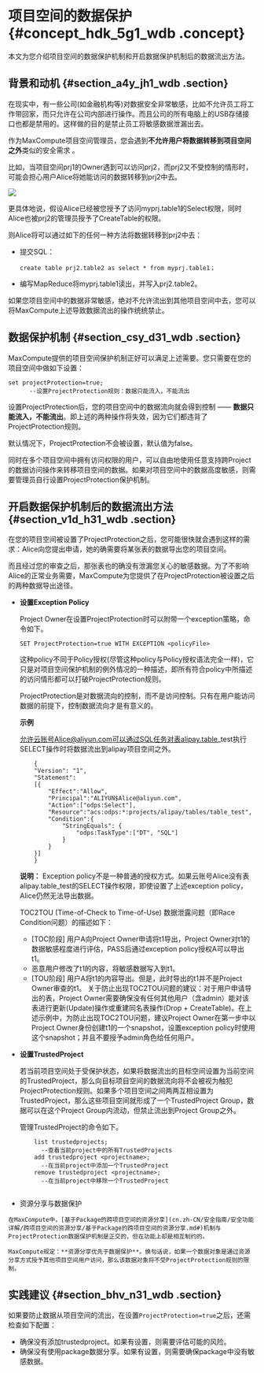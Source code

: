 # 项目空间的数据保护 {#concept_hdk_5g1_wdb .concept}

本文为您介绍项目空间的数据保护机制和开启数据保护机制后的数据流出方法。

## 背景和动机 {#section_a4y_jh1_wdb .section}

在现实中，有一些公司\(如金融机构等\)对数据安全非常敏感，比如不允许员工将工作带回家，而只允许在公司内部进行操作。而且公司的所有电脑上的USB存储接口也都是禁用的。这样做的目的是禁止员工将敏感数据泄漏出去。

作为MaxCompute项目空间管理员，您会遇到**不允许用户将数据转移到项目空间之外**类似的安全需求 。

比如，当项目空间prj1的Owner遇到可以访问prj2，而prj2又不受控制的情形时，可能会担心用户Alice将她能访问的数据转移到prj2中去。

![](http://static-aliyun-doc.oss-cn-hangzhou.aliyuncs.com/assets/img/12100/15553038192795_zh-CN.png)

更具体地说，假设Alice已经被您授予了访问myprj.table1的Select权限，同时Alice也被prj2的管理员授予了CreateTable的权限。

则Alice将可以通过如下的任何一种方法将数据转移到prj2中去：

-   提交SQL：

    ```
    create table prj2.table2 as select * from myprj.table1；
    ```

-   编写MapReduce将myprj.table1读出，并写入prj2.table2。

如果您项目空间中的数据非常敏感，绝对不允许流出到其他项目空间中去，您可以将MaxCompute上述导致数据流出的操作统统禁止。

## 数据保护机制 {#section_csy_d31_wdb .section}

MaxCompute提供的项目空间保护机制正好可以满足上述需要。您只需要在您的项目空间中做如下设置：

```
set projectProtection=true;
      --设置ProjectProtection规则：数据只能流入，不能流出
```

设置ProjectProtection后，您的项目空间中的数据流向就会得到控制 —— **数据只能流入，不能流出**。即上述的两种操作将失效，因为它们都违背了ProjectProtection规则。

默认情况下，ProjectProtection不会被设置，默认值为false。

同时在多个项目空间中拥有访问权限的用户，可以自由地使用任意支持跨Project的数据访问操作来转移项目空间的数据。如果对项目空间中的数据高度敏感，则需要管理员自行设置ProjectProtection保护机制。

## 开启数据保护机制后的数据流出方法 {#section_v1d_h31_wdb .section}

在您的项目空间被设置了ProjectProtection之后，您可能很快就会遇到这样的需求：Alice向您提出申请，她的确需要将某张表的数据导出您的项目空间。

而且经过您的审查之后，那张表也的确没有泄漏您关心的敏感数据。为了不影响Alice的正常业务需要，MaxCompute为您提供了在ProjectProtection被设置之后的两种数据导出途径。

-   **设置Exception Policy** 

    Project Owner在设置ProjectProtection时可以附带一个exception策略，命令如下。

    ``` {#codeblock_gi4_zt5_py3}
    SET ProjectProtection=true WITH EXCEPTION <policyFile>
    ```

    这种policy不同于Policy授权\(尽管这种policy与Policy授权语法完全一样\)，它只是对项目空间保护机制的例外情况的一种描述，即所有符合policy中所描述的访问情形都可以打破ProjectProtection规则。

    ProjectProtection是对数据流向的控制，而不是访问控制。只有在用户能访问数据的前提下，控制数据流向才是有意义的。

    **示例**

    允许云账号Alice@aliyun.com可以通过SQL任务对表alipay.table\_test执行SELECT操作时将数据流出到alipay项目空间之外。

    ``` {#codeblock_mw7_5qu_ro8}
        {
        "Version": "1",
        "Statement":
        [{
            "Effect":"Allow",
            "Principal":"ALIYUN$Alice@aliyun.com",
            "Action":["odps:Select"],
            "Resource":"acs:odps:*:projects/alipay/tables/table_test",
            "Condition":{
                "StringEquals": {
                    "odps:TaskType":["DT", "SQL"]
                }
            }
        }]
        }
    ```

    **说明：** Exception policy不是一种普通的授权方式。如果云账号Alice没有表alipay.table\_test的SELECT操作权限，即使设置了上述exception policy，Alice仍然无法导出数据。

    TOC2TOU \(Time-of-Check to Time-of-Use\) 数据泄露问题（即Race Condition问题）的描述如下：

    -   \[TOC阶段\] 用户A向Project Owner申请将t1导出，Project Owner对t1的数据敏感程度进行评估，PASS后通过exception policy授权A可以导出t1。
    -   恶意用户修改了t1的内容，将敏感数据写入到t1。
    -   \[TOU阶段\] 用户A将t1的内容导出。但是，此时导出的t1并不是Project Owner审查的t1。
    关于防止出现TOC2TOU问题的建议：对于用户申请导出的表，Project Owner需要确保没有任何其他用户（含admin）能对该表进行更新\(Update\)操作或重建同名表操作\(Drop + CreateTable\)。在上述示例中，为防止出现TOC2TOU问题，建议Project Owner在第一步中以Project Owner身份创建t1的一个snapshot，设置exception policy时使用这个snapshot；并且不要授予admin角色给任何用户。


-   **设置TrustedProject** 

    若当前项目空间处于受保护状态，如果将数据流出的目标空间设置为当前空间的TrustedProject，那么向目标项目空间的数据流向将不会被视为触犯ProjectProtection规则。如果多个项目空间之间两两互相设置为TrustedProject，那么这些项目空间就形成了一个TrustedProject Group，数据可以在这个Project Group内流动，但禁止流出到Project Group之外。

    管理TrustedProject的命令如下。

    ```
        list trustedprojects;
          --查看当前project中的所有TrustedProjects
        add trustedproject <projectname>;
          --在当前project中添加一个TrustedProject
        remove trustedproject <projectname>;
          --在当前project中移除一个TrustedProject
    						
    ```

-    资源分享与数据保护 

    在MaxCompute中，[基于Package的跨项目空间的资源分享](cn.zh-CN/安全指南/安全功能详解/跨项目空间的资源分享/基于Package的跨项目空间的资源分享.md#)机制与ProjectProtection数据保护机制是正交的，但在功能上却是相互制约的。

    MaxCompute规定：**资源分享优先于数据保护**。换句话说，如果一个数据对象是通过资源分享方式授予其他项目空间用户访问，那么该数据对象将不受ProjectProtection规则的限制。


## 实践建议 {#section_bhv_n31_wdb .section}

如果要防止数据从项目空间的流出，在设置`ProjectProtection=true`之后，还需检查如下配置：

-   确保没有添加trustedproject。如果有设置，则需要评估可能的风险。
-   确保没有使用package数据分享。如果有设置，则需要确保package中没有敏感数据。

